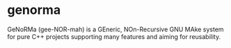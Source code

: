 # genorma
GeNoRMa (gee-NOR-mah) is a GEneric, NOn-Recursive GNU MAke system for pure C++ projects supporting many features and aiming for reusability.
